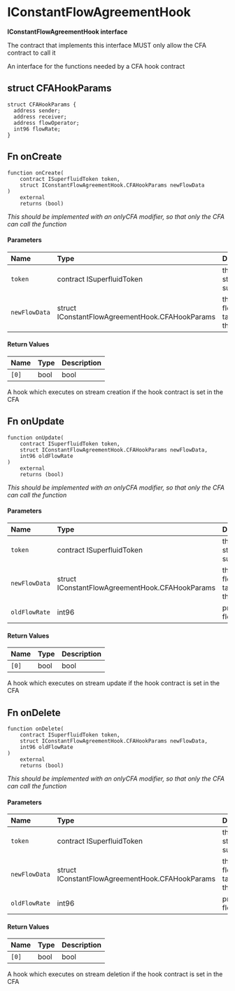 # IConstantFlowAgreementHook

**IConstantFlowAgreementHook interface**

The contract that implements this interface MUST only allow the CFA contract to call it

An interface for the functions needed by a CFA hook contract

## struct CFAHookParams

```solidity
struct CFAHookParams {
  address sender;
  address receiver;
  address flowOperator;
  int96 flowRate;
}
```

## Fn onCreate

```solidity
function onCreate(
    contract ISuperfluidToken token,
    struct IConstantFlowAgreementHook.CFAHookParams newFlowData
) 
    external 
    returns (bool)
```
_This should be implemented with an onlyCFA modifier, so that only the CFA can call the function_

#### Parameters

| Name | Type | Description |
| :--- | :--- | :---------- |
| `token` | contract ISuperfluidToken | the streamed super token |
| `newFlowData` | struct IConstantFlowAgreementHook.CFAHookParams | the new flow data taken by the hook |

#### Return Values

| Name | Type | Description |
| :--- | :--- | :---------- |
| `[0]` | bool | bool |

A hook which executes on stream creation if the hook contract is set in the CFA

## Fn onUpdate

```solidity
function onUpdate(
    contract ISuperfluidToken token,
    struct IConstantFlowAgreementHook.CFAHookParams newFlowData,
    int96 oldFlowRate
) 
    external 
    returns (bool)
```
_This should be implemented with an onlyCFA modifier, so that only the CFA can call the function_

#### Parameters

| Name | Type | Description |
| :--- | :--- | :---------- |
| `token` | contract ISuperfluidToken | the streamed super token |
| `newFlowData` | struct IConstantFlowAgreementHook.CFAHookParams | the new flow data taken by the hook |
| `oldFlowRate` | int96 | previous flowrate |

#### Return Values

| Name | Type | Description |
| :--- | :--- | :---------- |
| `[0]` | bool | bool |

A hook which executes on stream update if the hook contract is set in the CFA

## Fn onDelete

```solidity
function onDelete(
    contract ISuperfluidToken token,
    struct IConstantFlowAgreementHook.CFAHookParams newFlowData,
    int96 oldFlowRate
) 
    external 
    returns (bool)
```
_This should be implemented with an onlyCFA modifier, so that only the CFA can call the function_

#### Parameters

| Name | Type | Description |
| :--- | :--- | :---------- |
| `token` | contract ISuperfluidToken | the streamed super token |
| `newFlowData` | struct IConstantFlowAgreementHook.CFAHookParams | the new flow data taken by the hook |
| `oldFlowRate` | int96 | previous flowrate |

#### Return Values

| Name | Type | Description |
| :--- | :--- | :---------- |
| `[0]` | bool | bool |

A hook which executes on stream deletion if the hook contract is set in the CFA

